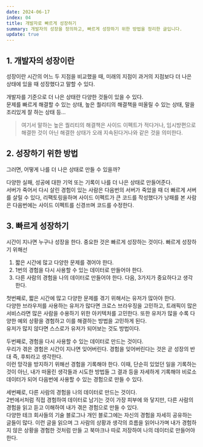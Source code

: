 ```yaml
---
date: 2024-06-17
index: 04
title: 개발자로 빠르게 성장하기
summary: 개발자의 성장을 정의하고, 빠르게 성장하기 위한 방법을 정리한 글입니다.
update: true
---
```


## 1. 개발자의 성장이란
성장이란 시간의 어느 두 지점을 비교했을 때, 미래의 지점이 과거의 지점보다 더 나은 상태에 있을 때 성장했다고 말할 수 있다.  

개발자를 기준으로 더 나은 상태란 다양한 것들이 있을 수 있다.  
문제를 빠르게 해결할 수 있는 상태, 높은 퀄리티의 해결책을 떠올릴 수 있는 상태, 말을 조리있게 잘 하는 상태 등...

> 여기서 말하는 높은 퀄리티의 해결책은 사이드 이펙트가 적다거나, 임시방편으로 해결한 것이 아닌 해결한 상태가 오래 지속된다거나와 같은 것을 의미한다.

## 2. 성장하기 위한 방법
그러면, 어떻게 나를 더 나은 상태로 만들 수 있을까?  

다양한 실패, 성공에 대한 기억 또는 기록이 나를 더 나은 상태로 만들어준다.  
서버가 죽어서 다시 살린 경험이 있는 사람은 다음번의 서버가 죽었을 때 더 빠르게 서버를 살릴 수 있다, 리팩토링을하며 사이드 이펙트가 큰 코드를 작성했다가 낭패를 본 사람은 다음번에는 사이드 이펙트를 신경쓰며 코드를 수정한다.

## 3. 빠르게 성장하기
시간이 지나면 누구나 성장을 한다. 중요한 것은 빠르게 성장하는 것이다. 빠르게 성장하기 위해선  
1. 짧은 시간에 많고 다양한 문제를 겪어야 한다.
2. 1번의 경험을 다시 사용할 수 있는 데이터로 만들어야 한다.
3. 다른 사람의 경험을 나의 데이터로 만들어야 한다.
다음, 3가지가 중요하다고 생각한다.

첫번째로, 짧은 시간에 많고 다양한 문제를 겪기 위해서는 유저가 많아야 한다.  
다양한 브라우저를 사용하는 유저가 많다면 크로스 브라우징을 고민하고, 트래픽이 많은 서비스라면 많은 사람을 수용하기 위한 아키텍처를 고민한다. 또한 유저가 많을 수록 다양한 예외 상황을 경험하고 이를 해결하는 방법을 고민하게 된다.  
유저가 많지 않다면 스스로가 유저가 되어보는 것도 방법이다.

두번째로, 경험을 다시 사용할 수 있는 데이터로 만드는 것이다.  
우리가 겪은 경험은 시간이 지나면 잊어버린다. 경험을 잊어버린다는 것은 곧 성장의 반대 즉, 후퇴라고 생각한다.  
이런 망각을 방지하기 위해선 경험을 기록해야 한다. 이때, 단순히 있었던 일을 기록하는 것이 아닌, 내가 떠올린 생각들과 시도한 방법들 그 결과 등을 자세하게 기록해야 비로소 데이터가 되어 다음번에 사용할 수 있는 경험으로 만들 수 있다.  

세번째로, 다른 사람의 경험을 나의 데이터로 만드는 것이다.  
2번에서처럼 직접 경험하여 데이터로 남기는 것이 가장 피부에 와 닿지만, 다른 사람의 경험을 읽고 듣고 이해하여 내가 겪은 경험으로 만들 수 있다.  
다양한 테크 회사들의 기술 블로그나 개인 블로그에는 자신의 경험을 자세히 공유하는 글들이 많다. 이런 글을 읽으며 그 사람의 상황과 생각의 흐름을 읽어나가며 내가 경험하지 않은 상황을 경험한 것처럼 만들 고 북마크나 따로 저장하여 나의 데이터로 만들어야 한다.